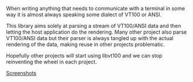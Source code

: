 When writing anything that needs to communicate with a terminal in some way it is almost always speaking some dialect of VT100 or ANSI.

This library aims solely at parsing a stream of VT100/ANSI data and then letting the host application do the rendering. Many other project also parse VT100/ANSI data but their parser is always tangled up with the actual rendering of the data, making reuse in other projects problematic.

Hopefully other projects will start using libvt100 and we can stop reinventing the wheel in each project.

[Screenshots](Screenshots.md)